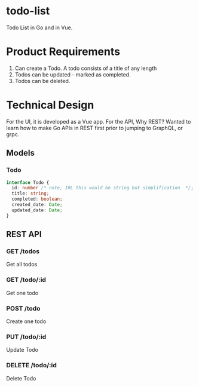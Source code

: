 # todo-list

Todo List in Go and in Vue.

# Product Requirements

1. Can create a Todo. A todo consists of a title of any length
2. Todos can be updated - marked as completed.
3. Todos can be deleted.

# Technical Design

For the UI, it is developed as a Vue app.
For the API, Why REST? Wanted to learn how to make Go APIs in REST first prior to jumping to GraphQL, or grpc.

## Models

### Todo

```ts
interface Todo {
  id: number /* note, IRL this would be string but simplification  */;
  title: string;
  completed: boolean;
  created_date: Date;
  updated_date: Date;
}
```

## REST API

### GET /todos

Get all todos

### GET /todo/:id

Get one todo

### POST /todo

Create one todo

### PUT /todo/:id

Update Todo

### DELETE /todo/:id

Delete Todo
